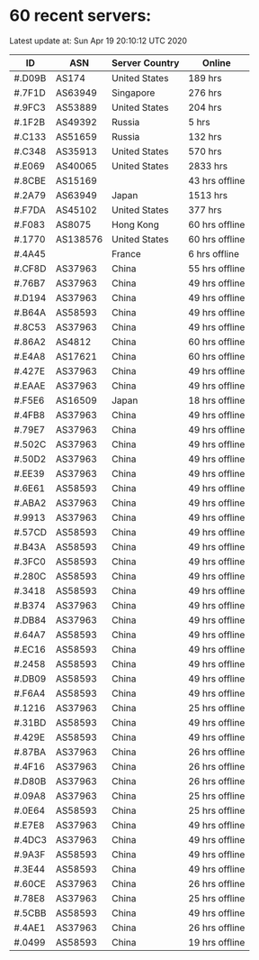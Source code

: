 # 60 recent servers:

Latest update at: Sun Apr 19 20:10:12 UTC 2020

| ID | ASN | Server Country | Online |
| -- | --- | -------------- | ------ |
| #.D09B | AS174 | United States | 189 hrs |
| #.7F1D | AS63949 | Singapore | 276 hrs |
| #.9FC3 | AS53889 | United States | 204 hrs |
| #.1F2B | AS49392 | Russia | 5 hrs |
| #.C133 | AS51659 | Russia | 132 hrs |
| #.C348 | AS35913 | United States | 570 hrs |
| #.E069 | AS40065 | United States | 2833 hrs |
| #.8CBE | AS15169 |  | 43 hrs offline |
| #.2A79 | AS63949 | Japan | 1513 hrs |
| #.F7DA | AS45102 | United States | 377 hrs |
| #.F083 | AS8075 | Hong Kong | 60 hrs offline |
| #.1770 | AS138576 | United States | 60 hrs offline |
| #.4A45 |  | France | 6 hrs offline |
| #.CF8D | AS37963 | China | 55 hrs offline |
| #.76B7 | AS37963 | China | 49 hrs offline |
| #.D194 | AS37963 | China | 49 hrs offline |
| #.B64A | AS58593 | China | 49 hrs offline |
| #.8C53 | AS37963 | China | 49 hrs offline |
| #.86A2 | AS4812 | China | 60 hrs offline |
| #.E4A8 | AS17621 | China | 60 hrs offline |
| #.427E | AS37963 | China | 49 hrs offline |
| #.EAAE | AS37963 | China | 49 hrs offline |
| #.F5E6 | AS16509 | Japan | 18 hrs offline |
| #.4FB8 | AS37963 | China | 49 hrs offline |
| #.79E7 | AS37963 | China | 49 hrs offline |
| #.502C | AS37963 | China | 49 hrs offline |
| #.50D2 | AS37963 | China | 49 hrs offline |
| #.EE39 | AS37963 | China | 49 hrs offline |
| #.6E61 | AS58593 | China | 49 hrs offline |
| #.ABA2 | AS37963 | China | 49 hrs offline |
| #.9913 | AS37963 | China | 49 hrs offline |
| #.57CD | AS58593 | China | 49 hrs offline |
| #.B43A | AS58593 | China | 49 hrs offline |
| #.3FC0 | AS58593 | China | 49 hrs offline |
| #.280C | AS58593 | China | 49 hrs offline |
| #.3418 | AS58593 | China | 49 hrs offline |
| #.B374 | AS37963 | China | 49 hrs offline |
| #.DB84 | AS37963 | China | 49 hrs offline |
| #.64A7 | AS58593 | China | 49 hrs offline |
| #.EC16 | AS58593 | China | 49 hrs offline |
| #.2458 | AS58593 | China | 49 hrs offline |
| #.DB09 | AS58593 | China | 49 hrs offline |
| #.F6A4 | AS58593 | China | 49 hrs offline |
| #.1216 | AS37963 | China | 25 hrs offline |
| #.31BD | AS58593 | China | 49 hrs offline |
| #.429E | AS58593 | China | 49 hrs offline |
| #.87BA | AS37963 | China | 26 hrs offline |
| #.4F16 | AS37963 | China | 26 hrs offline |
| #.D80B | AS37963 | China | 26 hrs offline |
| #.09A8 | AS37963 | China | 25 hrs offline |
| #.0E64 | AS58593 | China | 25 hrs offline |
| #.E7E8 | AS37963 | China | 49 hrs offline |
| #.4DC3 | AS37963 | China | 49 hrs offline |
| #.9A3F | AS58593 | China | 49 hrs offline |
| #.3E44 | AS58593 | China | 49 hrs offline |
| #.60CE | AS37963 | China | 26 hrs offline |
| #.78E8 | AS37963 | China | 25 hrs offline |
| #.5CBB | AS58593 | China | 49 hrs offline |
| #.4AE1 | AS37963 | China | 26 hrs offline |
| #.0499 | AS58593 | China | 19 hrs offline |

